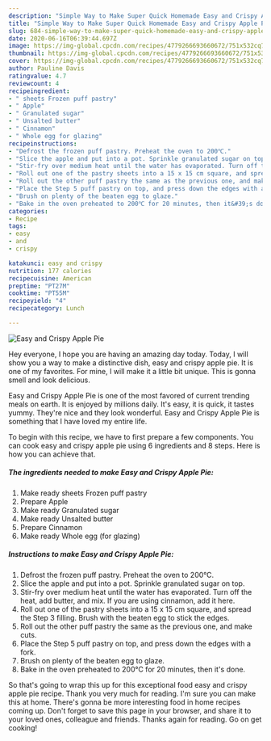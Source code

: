 ```yaml
---
description: "Simple Way to Make Super Quick Homemade Easy and Crispy Apple Pie"
title: "Simple Way to Make Super Quick Homemade Easy and Crispy Apple Pie"
slug: 684-simple-way-to-make-super-quick-homemade-easy-and-crispy-apple-pie
date: 2020-06-16T06:39:44.697Z
image: https://img-global.cpcdn.com/recipes/4779266693660672/751x532cq70/easy-and-crispy-apple-pie-recipe-main-photo.jpg
thumbnail: https://img-global.cpcdn.com/recipes/4779266693660672/751x532cq70/easy-and-crispy-apple-pie-recipe-main-photo.jpg
cover: https://img-global.cpcdn.com/recipes/4779266693660672/751x532cq70/easy-and-crispy-apple-pie-recipe-main-photo.jpg
author: Pauline Davis
ratingvalue: 4.7
reviewcount: 4
recipeingredient:
- " sheets Frozen puff pastry"
- " Apple"
- " Granulated sugar"
- " Unsalted butter"
- " Cinnamon"
- " Whole egg for glazing"
recipeinstructions:
- "Defrost the frozen puff pastry. Preheat the oven to 200℃."
- "Slice the apple and put into a pot. Sprinkle granulated sugar on top."
- "Stir-fry over medium heat until the water has evaporated. Turn off the heat, add butter, and mix. If you are using cinnamon, add it here."
- "Roll out one of the pastry sheets into a 15 x 15 cm square, and spread the Step 3 filling. Brush with the beaten egg to stick the edges."
- "Roll out the other puff pastry the same as the previous one, and make cuts."
- "Place the Step 5 puff pastry on top, and press down the edges with a fork."
- "Brush on plenty of the beaten egg to glaze."
- "Bake in the oven preheated to 200℃ for 20 minutes, then it&#39;s done."
categories:
- Recipe
tags:
- easy
- and
- crispy

katakunci: easy and crispy 
nutrition: 177 calories
recipecuisine: American
preptime: "PT27M"
cooktime: "PT55M"
recipeyield: "4"
recipecategory: Lunch

---
```



![Easy and Crispy Apple Pie](https://img-global.cpcdn.com/recipes/4779266693660672/751x532cq70/easy-and-crispy-apple-pie-recipe-main-photo.jpg)

Hey everyone, I hope you are having an amazing day today. Today, I will show you a way to make a distinctive dish, easy and crispy apple pie. It is one of my favorites. For mine, I will make it a little bit unique. This is gonna smell and look delicious.



Easy and Crispy Apple Pie is one of the most favored of current trending meals on earth. It is enjoyed by millions daily. It's easy, it is quick, it tastes yummy. They're nice and they look wonderful. Easy and Crispy Apple Pie is something that I have loved my entire life.


To begin with this recipe, we have to first prepare a few components. You can cook easy and crispy apple pie using 6 ingredients and 8 steps. Here is how you can achieve that.

##### The ingredients needed to make Easy and Crispy Apple Pie:

1. Make ready  sheets Frozen puff pastry
1. Prepare  Apple
1. Make ready  Granulated sugar
1. Make ready  Unsalted butter
1. Prepare  Cinnamon
1. Make ready  Whole egg (for glazing)




##### Instructions to make Easy and Crispy Apple Pie:

1. Defrost the frozen puff pastry. Preheat the oven to 200℃.
1. Slice the apple and put into a pot. Sprinkle granulated sugar on top.
1. Stir-fry over medium heat until the water has evaporated. Turn off the heat, add butter, and mix. If you are using cinnamon, add it here.
1. Roll out one of the pastry sheets into a 15 x 15 cm square, and spread the Step 3 filling. Brush with the beaten egg to stick the edges.
1. Roll out the other puff pastry the same as the previous one, and make cuts.
1. Place the Step 5 puff pastry on top, and press down the edges with a fork.
1. Brush on plenty of the beaten egg to glaze.
1. Bake in the oven preheated to 200℃ for 20 minutes, then it&#39;s done.




So that's going to wrap this up for this exceptional food easy and crispy apple pie recipe. Thank you very much for reading. I'm sure you can make this at home. There's gonna be more interesting food in home recipes coming up. Don't forget to save this page in your browser, and share it to your loved ones, colleague and friends. Thanks again for reading. Go on get cooking!
